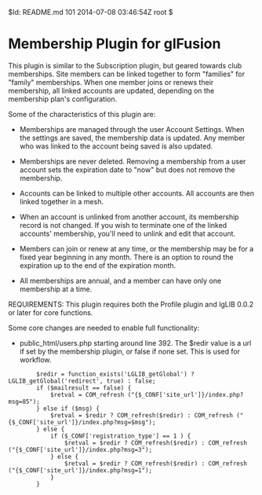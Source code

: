 $Id: README.md 101 2014-07-08 03:46:54Z root $

Membership Plugin for glFusion
==============================

This plugin is similar to the Subscription plugin, but geared towards club
memberships. Site members can be linked together to form "families" for
"family" memberships.  When one member joins or renews their membership, all
linked accounts are updated, depending on the membership plan's configuration.

Some of the characteristics of this plugin are:
- Memberships are managed through the user Account Settings.  When the
    settings are saved, the membership data is updated.  Any member who was
    linked to the account being saved is also updated.

- Memberships are never deleted.  Removing a membership from a user account
    sets the expiration date to "now" but does not remove the membership.

- Accounts can be linked to multiple other accounts. All accounts are then
    linked together in a mesh.

- When an account is unlinked from another account, its membership record is
    not changed. If you wish to terminate one of the linked accounts'
    membership, you'll need to unlink and edit that account.

- Members can join or renew at any time, or the membership may be for a fixed
    year beginning in any month.  There is an option to round the expiration
    up to the end of the expiration month.

- All memberships are annual, and a member can have only one membership at
    a time.

REQUIREMENTS:
This plugin requires both the Profile plugin and lgLIB 0.0.2 or later for core functions.

Some core changes are needed to enable full functionality:
-  public_html/users.php starting around line 392. The $redir value is a url
    if set by the membership plugin, or false if none set. This is used for
    workflow.
````
        $redir = function_exists('LGLIB_getGlobal') ? LGLIB_getGlobal('redirect', true) : false;
        if ($mailresult == false) {
            $retval = COM_refresh ("{$_CONF['site_url']}/index.php?msg=85");
        } else if ($msg) {
            $retval = $redir ? COM_refresh($redir) : COM_refresh ("{$_CONF['site_url']}/index.php?msg=$msg");
        } else {
            if ($_CONF['registration_type'] == 1 ) {
                $retval = $redir ? COM_refresh($redir) : COM_refresh ("{$_CONF['site_url']}/index.php?msg=3");
            } else {
                $retval = $redir ? COM_refresh($redir) : COM_refresh ("{$_CONF['site_url']}/index.php?msg=1");
            }
        }
````
